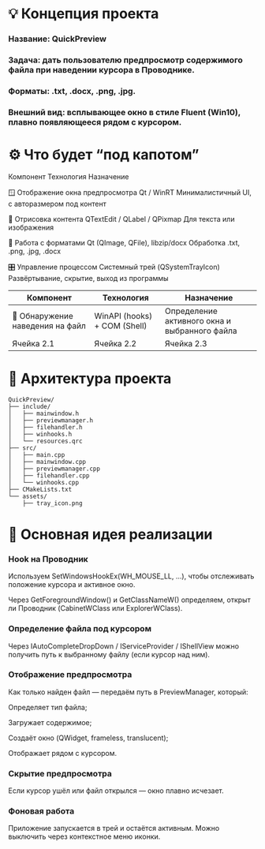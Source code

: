 # 💡 Концепция проекта

### Название: QuickPreview

### Задача: дать пользователю предпросмотр содержимого файла при наведении курсора в Проводнике.

### Форматы: .txt, .docx, .png, .jpg.

### Внешний вид: всплывающее окно в стиле Fluent (Win10), плавно появляющееся рядом с курсором.

# ⚙️ Что будет “под капотом”

Компонент	Технология	Назначение

🪟 Отображение окна предпросмотра	Qt / WinRT	Минималистичный UI, с авторазмером под контент

🧾 Отрисовка контента	QTextEdit / QLabel / QPixmap	Для текста или изображения

🧰 Работа с форматами	Qt (QImage, QFile), libzip/docx	Обработка .txt, .png, .jpg, .docx

🎛 Управление процессом	Системный трей (QSystemTrayIcon)	Развёртывание, скрытие, выход из программы


| Компонент | Технология | Назначение |
| ----------- | ---------- | ---------- |
| 🧠 Обнаружение наведения на файл | WinAPI (hooks) + COM (Shell) | Определение активного окна и выбранного файла |
| Ячейка 2.1 | Ячейка 2.2 | Ячейка 2.3 |



# 🧩 Архитектура проекта

```
QuickPreview/
├── include/
│   ├── mainwindow.h
│   ├── previewmanager.h
│   ├── filehandler.h
│   ├── winhooks.h
│   └── resources.qrc
├── src/
│   ├── main.cpp
│   ├── mainwindow.cpp
│   ├── previewmanager.cpp
│   ├── filehandler.cpp
│   └── winhooks.cpp
├── CMakeLists.txt
└── assets/
    ├── tray_icon.png
```
# 🧱 Основная идея реализации

### Hook на Проводник

Используем SetWindowsHookEx(WH_MOUSE_LL, ...), чтобы отслеживать положение курсора и активное окно.

Через GetForegroundWindow() и GetClassNameW() определяем, открыт ли Проводник (CabinetWClass или ExplorerWClass).

### Определение файла под курсором

Через IAutoCompleteDropDown / IServiceProvider / IShellView можно получить путь к выбранному файлу (если курсор над ним).

### Отображение предпросмотра

Как только найден файл — передаём путь в PreviewManager, который:

Определяет тип файла;

Загружает содержимое;

Создаёт окно (QWidget, frameless, translucent);

Отображает рядом с курсором.

### Скрытие предпросмотра

Если курсор ушёл или файл открылся — окно плавно исчезает.

### Фоновая работа

Приложение запускается в трей и остаётся активным. Можно выключить через контекстное меню иконки.
